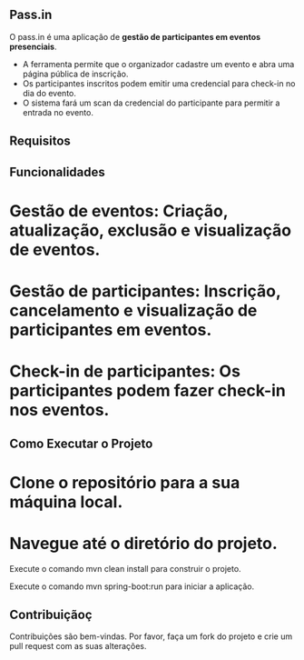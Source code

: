 ## Pass.in
 O pass.in é uma aplicação de **gestão de participantes em eventos presenciais**.
- A ferramenta permite que o organizador cadastre um evento e abra uma página pública de inscrição.
- Os participantes inscritos podem emitir uma credencial para check-in no dia do evento.
- O sistema fará um scan da credencial do participante para permitir a entrada no evento.

## Requisitos

## Funcionalidades

# Gestão de eventos: Criação, atualização, exclusão e visualização de eventos.

# Gestão de participantes: Inscrição, cancelamento e visualização de participantes em eventos.

# Check-in de participantes: Os participantes podem fazer check-in nos eventos.
 
## Como Executar o Projeto 

# Clone o repositório para a sua máquina local.

# Navegue até o diretório do projeto.

Execute o comando mvn clean install para construir o projeto.

Execute o comando mvn spring-boot:run para iniciar a aplicação.

## Contribuiçãoç

Contribuições são bem-vindas. Por favor, faça um fork do projeto e crie um pull request com as suas alterações. 
